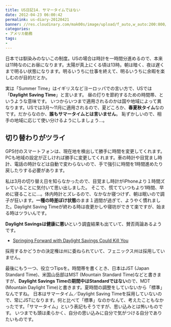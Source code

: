 ```yaml
---
title: US日記14. サマータイムではない
date: 2012-04-23 06:00:42
permalink: us-diary-20120421
banner: //res.cloudinary.com/mak00s/image/upload/f_auto,w_auto:200:800/v1509664418/customize_06_yo7qvt.jpg
categories:
- アメリカ勤務
tags:
-
---
```

日本では馴染みのないこの制度。USの場合は時計を一時間分進めるので、本来は11時なのにお昼になります。太陽が真上にくる頃は13時。朝は暗く、夜は遅くまで明るい状態になります。明るいうちに仕事を終えて、明るいうちに余暇を楽しむのが目的だとか。

実は「Summer Time」はイギリスなどヨーロッパでの言い方で、USでは「**Daylight Saving Time**」と言います。
昼の灯りを節約するための時間帯、というような意味です。
いつからいつまで適用されるのかは国や地域によって異なります。USでは3月～11月に適用されるので、夏どころか、**春夏秋タイム**なのです。だからなのか、**誰もサマータイムとは言いません**。
恥ずかしいので、相手の地域に応じて使い分けるようにしましょう...。

<!-- more -->

## 切り替わりがツライ

GPS付のスマートフォンは、現在地を検出して勝手に時間を変更してくれます。PCも地域の設定が正しければ勝手に変更してくれます。車の時計や目覚まし時計、電話の時計などは自動で変わらないので、手で強引に時間を1時間進めたり戻したりする必要があります。

私は3月の切り替え日を知らなかったので、目覚まし時計がiPhoneより１時間ズレていることに気付いて思い出しました。
そこで、慌てていつもより1時間、早めに寝ることに...。体内時計とズレるので、なかなか寝つけず、朝は眠いので調子が狂います。**一種の時差ぼけ状態**のまま１週間が過ぎて、ようやく慣れました。Daylight Saving Timeが終わる時は夜更かしや寝坊ができて楽ですが、始まる時はツラいんです。

**Daylight Savingsは健康に悪い**という調査結果も出ていて、賛否両論あるようです。

- [Springing Forward with Daylight Savings Could Kill You](http://us.gizmodo.com/5891801/springing-forward-with-daylight-savings-could-kill-you)

採用するかどうかの決定権は州に委ねられていて、フェニックス州は採用していません。

最後にもう一つ、役立つTipsを。時間帯を書くとき、日本はJST (Japan Standard Time)、米国山岳部はMST (Mountain Standard Time)などと書きますが、**Daylight Savings Timeの期間中はStandardではない**ので、MDT (Mountain Daylight Time)と書きます。夏時間の調整をしていないから「標準」なんですね。
日本はサマータイム／Daylight Saving Timeを採用していないので、常にJSTになります。何と比べて「標準」なのかなんて、考えたこともなかったです。「サマータイム」という表記もそうですが、思い込みとは怖いものです。
いつまでも頭は柔らかく、自分の思い込みに自分で気がつける自分でありたいものです。